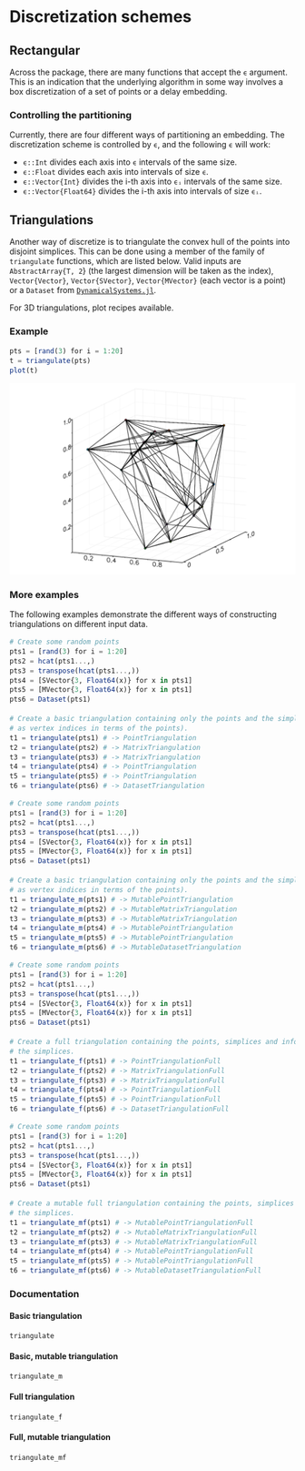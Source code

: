 # Discretization schemes

## Rectangular

Across the package, there are many functions that accept the `ϵ` argument.
This is an indication that the underlying algorithm in some way involves a box
discretization of a set of points or a delay embedding.  

### Controlling the partitioning

Currently, there are four different ways of partitioning an embedding.
The discretization scheme is controlled by `ϵ`, and the following `ϵ` will work:

* `ϵ::Int` divides each axis into `ϵ` intervals of the same size.
* `ϵ::Float` divides each axis into intervals of size `ϵ`.
* `ϵ::Vector{Int}` divides the i-th axis into `ϵᵢ` intervals of the same size.
* `ϵ::Vector{Float64}` divides the i-th axis into intervals of size `ϵᵢ`.


## Triangulations

Another way of discretize is to triangulate the convex hull of the points into disjoint
simplices. This can be done using a member of the family of `triangulate` functions,
which are listed below. Valid inputs are `AbstractArray{T, 2`} (the largest
dimension will be taken as the index), `Vector{Vector}`, `Vector{SVector}`, `Vector{MVector}`
(each vector is a point) or a `Dataset` from [`DynamicalSystems.jl`](https://juliadynamics.github.io/DynamicalSystems.jl/latest/).

For 3D triangulations, plot recipes available.

### Example

```julia
pts = [rand(3) for i = 1:20]
t = triangulate(pts)
plot(t)
```

![](triangulate_m.svg)

### More examples

The following examples demonstrate the different ways of constructing triangulations
on different input data.

``` julia tab="Triangulation"
# Create some random points
pts1 = [rand(3) for i = 1:20]
pts2 = hcat(pts1...,)
pts3 = transpose(hcat(pts1...,))
pts4 = [SVector{3, Float64(x)} for x in pts1]
pts5 = [MVector{3, Float64(x)} for x in pts1]
pts6 = Dataset(pts1)

# Create a basic triangulation containing only the points and the simplices (expressed
# as vertex indices in terms of the points).
t1 = triangulate(pts1) # -> PointTriangulation
t2 = triangulate(pts2) # -> MatrixTriangulation
t3 = triangulate(pts3) # -> MatrixTriangulation
t4 = triangulate(pts4) # -> PointTriangulation
t5 = triangulate(pts5) # -> PointTriangulation
t6 = triangulate(pts6) # -> DatasetTriangulation
```

``` julia tab="Mutable triangulation"
# Create some random points
pts1 = [rand(3) for i = 1:20]
pts2 = hcat(pts1...,)
pts3 = transpose(hcat(pts1...,))
pts4 = [SVector{3, Float64(x)} for x in pts1]
pts5 = [MVector{3, Float64(x)} for x in pts1]
pts6 = Dataset(pts1)

# Create a basic triangulation containing only the points and the simplices (expressed
# as vertex indices in terms of the points).
t1 = triangulate_m(pts1) # -> MutablePointTriangulation
t2 = triangulate_m(pts2) # -> MutableMatrixTriangulation
t3 = triangulate_m(pts3) # -> MutableMatrixTriangulation
t4 = triangulate_m(pts4) # -> MutablePointTriangulation
t5 = triangulate_m(pts5) # -> MutablePointTriangulation
t6 = triangulate_m(pts6) # -> MutableDatasetTriangulation
```

``` julia tab="Full triangulation"
# Create some random points
pts1 = [rand(3) for i = 1:20]
pts2 = hcat(pts1...,)
pts3 = transpose(hcat(pts1...,))
pts4 = [SVector{3, Float64(x)} for x in pts1]
pts5 = [MVector{3, Float64(x)} for x in pts1]
pts6 = Dataset(pts1)

# Create a full triangulation containing the points, simplices and information about
# the simplices.
t1 = triangulate_f(pts1) # -> PointTriangulationFull
t2 = triangulate_f(pts2) # -> MatrixTriangulationFull
t3 = triangulate_f(pts3) # -> MatrixTriangulationFull
t4 = triangulate_f(pts4) # -> PointTriangulationFull
t5 = triangulate_f(pts5) # -> PointTriangulationFull
t6 = triangulate_f(pts6) # -> DatasetTriangulationFull
```

``` julia tab="Mutable full triangulation"
# Create some random points
pts1 = [rand(3) for i = 1:20]
pts2 = hcat(pts1...,)
pts3 = transpose(hcat(pts1...,))
pts4 = [SVector{3, Float64(x)} for x in pts1]
pts5 = [MVector{3, Float64(x)} for x in pts1]
pts6 = Dataset(pts1)

# Create a mutable full triangulation containing the points, simplices and information about
# the simplices.
t1 = triangulate_mf(pts1) # -> MutablePointTriangulationFull
t2 = triangulate_mf(pts2) # -> MutableMatrixTriangulationFull
t3 = triangulate_mf(pts3) # -> MutableMatrixTriangulationFull
t4 = triangulate_mf(pts4) # -> MutablePointTriangulationFull
t5 = triangulate_mf(pts5) # -> MutablePointTriangulationFull
t6 = triangulate_mf(pts6) # -> MutableDatasetTriangulationFull
```


### Documentation

#### Basic triangulation

```@docs
triangulate
```

#### Basic, mutable triangulation

```@docs
triangulate_m
```

#### Full triangulation

```@docs
triangulate_f
```

#### Full, mutable triangulation

```@docs
triangulate_mf
```
